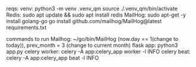 reqs:
    venv:
     python3 -m venv .venv_qm
     source ./.venv_qm/bin/activate
    Redis:
     sudo apt update && sudo apt install redis
    MailHog: 
     sudo apt-get -y install golang-go
     go install github.com/mailhog/MailHog@latest
    requirements.txt

commands to run
    Mailhog: ~/go/bin/MailHog (now.day == 1(change to today)), prev_month = 3 (change to current month)
    flask app: python3 app.py
    celery worker: celery -A app:celery_app worker -l INFO
    celery beat: celery -A app:celery_app beat -l INFO